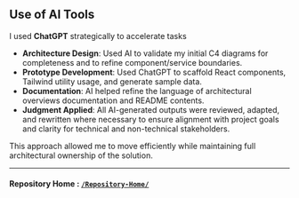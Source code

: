 ## Use of AI Tools
I used **ChatGPT** strategically to accelerate tasks  

- **Architecture Design**: Used AI to validate my initial C4 diagrams for completeness and to refine component/service boundaries.
- **Prototype Development**: Used ChatGPT to scaffold React components, Tailwind utility usage, and generate sample data.
- **Documentation**: AI helped refine the language of architectural overviews documentation and README contents.
- **Judgment Applied**: All AI-generated outputs were reviewed, adapted, and rewritten where necessary to ensure alignment with project goals and clarity for technical and non-technical stakeholders.

This approach allowed me to move efficiently while maintaining full architectural ownership of the solution.

---

#### Repository Home : [`/Repository-Home/`](../../README.md)  